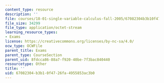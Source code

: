 ```yaml
---
content_type: resource
description: ''
file: courses/18-01-single-variable-calculus-fall-2005/67082304b3b10f4726fa4955853ac3b0_ocw01f05final.pdf
file_size: 34299
file_type: application/octet-stream
learning_resource_types:
- Exams
license: https://creativecommons.org/licenses/by-nc-sa/4.0/
ocw_type: OCWFile
parent_title: Exams
parent_type: CourseSection
parent_uid: 8fdcca86-88a7-f920-40be-7f3bac840440
resourcetype: Other
title: ''
uid: 67082304-b3b1-0f47-26fa-4955853ac3b0
---
```

